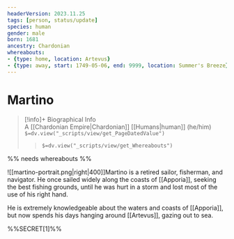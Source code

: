```yaml
---
headerVersion: 2023.11.25
tags: [person, status/update]
species: human
gender: male
born: 1681
ancestry: Chardonian
whereabouts: 
- {type: home, location: Artevus}
- {type: away, start: 1749-05-06, end: 9999, location: Summer's Breeze}
---
```

# Martino
>[!info]+ Biographical Info  
> A [[Chardonian Empire|Chardonian]] [[Humans|human]] (he/him)  
> `$=dv.view("_scripts/view/get_PageDatedValue")`  
>> `$=dv.view("_scripts/view/get_Whereabouts")`

%% needs whereabouts %%

![[martino-portrait.png|right|400]]Martino is a retired sailor, fisherman, and navigator. He once sailed widely along the coasts of [[Apporia]], seeking the best fishing grounds, until he was hurt in a storm and lost most of the use of his right hand. 

He is extremely knowledgeable about the waters and coasts of [[Apporia]], but now spends his days hanging around [[Artevus]], gazing out to sea. 

%%SECRET[1]%%